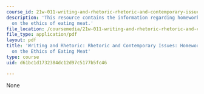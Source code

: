 ```yaml
---
course_id: 21w-011-writing-and-rhetoric-rhetoric-and-contemporary-issues-fall-2015
description: 'This resource contains the information regarding homework 10: questions
  on the ethics of eating meat.'
file_location: /coursemedia/21w-011-writing-and-rhetoric-rhetoric-and-contemporary-issues-fall-2015/d61bc1d1732384dc12d97c5177b5fc46_MIT21W_011F15_HW10.pdf
file_type: application/pdf
layout: pdf
title: 'Writing and Rhetoric: Rhetoric and Contemporary Issues: Homework 10: Questions
  on the Ethics of Eating Meat'
type: course
uid: d61bc1d1732384dc12d97c5177b5fc46

---
```

None